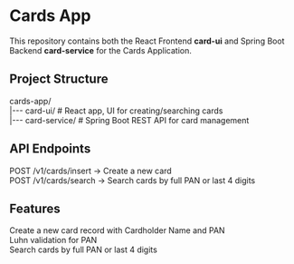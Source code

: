 # Cards App

This repository contains both the React Frontend **card-ui** and Spring Boot Backend **card-service** for the Cards Application.

## Project Structure
cards-app/  
|--- card-ui/ # React app, UI for creating/searching cards  
|--- card-service/ # Spring Boot REST API for card management  

## API Endpoints
POST /v1/cards/insert → Create a new card  
POST /v1/cards/search → Search cards by full PAN or last 4 digits  

## Features
Create a new card record with Cardholder Name and PAN  
Luhn validation for PAN  
Search cards by full PAN or last 4 digits  

